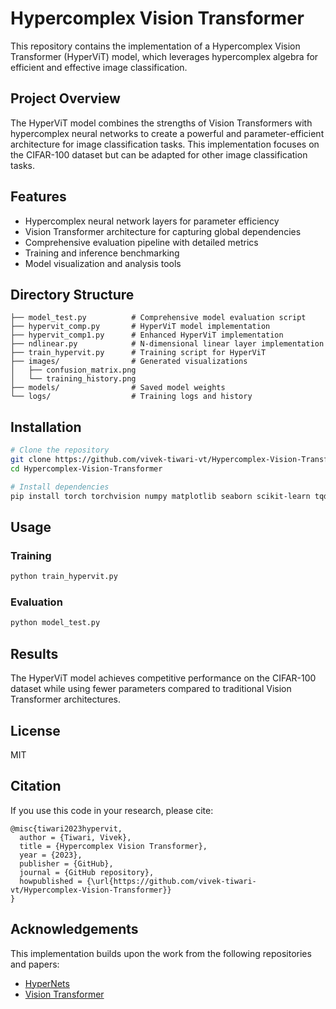 # Hypercomplex Vision Transformer

This repository contains the implementation of a Hypercomplex Vision Transformer (HyperViT) model, which leverages hypercomplex algebra for efficient and effective image classification.

## Project Overview

The HyperViT model combines the strengths of Vision Transformers with hypercomplex neural networks to create a powerful and parameter-efficient architecture for image classification tasks. This implementation focuses on the CIFAR-100 dataset but can be adapted for other image classification tasks.

## Features

- Hypercomplex neural network layers for parameter efficiency
- Vision Transformer architecture for capturing global dependencies
- Comprehensive evaluation pipeline with detailed metrics
- Training and inference benchmarking
- Model visualization and analysis tools

## Directory Structure

```
├── model_test.py          # Comprehensive model evaluation script
├── hypervit_comp.py       # HyperViT model implementation
├── hypervit_comp1.py      # Enhanced HyperViT implementation
├── ndlinear.py            # N-dimensional linear layer implementation
├── train_hypervit.py      # Training script for HyperViT
├── images/                # Generated visualizations
│   ├── confusion_matrix.png
│   └── training_history.png
├── models/                # Saved model weights
└── logs/                  # Training logs and history
```

## Installation

```bash
# Clone the repository
git clone https://github.com/vivek-tiwari-vt/Hypercomplex-Vision-Transformer.git
cd Hypercomplex-Vision-Transformer

# Install dependencies
pip install torch torchvision numpy matplotlib seaborn scikit-learn tqdm
```

## Usage

### Training

```bash
python train_hypervit.py
```

### Evaluation

```bash
python model_test.py
```

## Results

The HyperViT model achieves competitive performance on the CIFAR-100 dataset while using fewer parameters compared to traditional Vision Transformer architectures.

## License

MIT

## Citation

If you use this code in your research, please cite:

```
@misc{tiwari2023hypervit,
  author = {Tiwari, Vivek},
  title = {Hypercomplex Vision Transformer},
  year = {2023},
  publisher = {GitHub},
  journal = {GitHub repository},
  howpublished = {\url{https://github.com/vivek-tiwari-vt/Hypercomplex-Vision-Transformer}}
}
```

## Acknowledgements

This implementation builds upon the work from the following repositories and papers:

- [HyperNets](https://github.com/eleGAN23/HyperNets)
- [Vision Transformer](https://github.com/google-research/vision_transformer)